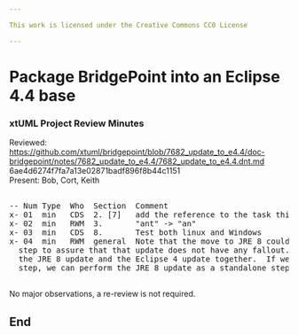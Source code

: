 ```yaml
---

This work is licensed under the Creative Commons CC0 License

---
```


# Package BridgePoint into an Eclipse 4.4 base
### xtUML Project Review Minutes

Reviewed:  https://github.com/xtuml/bridgepoint/blob/7682_update_to_e4.4/doc-bridgepoint/notes/7682_update_to_e4.4/7682_update_to_e4.4.dnt.md  6ae4d6274f7fa7a13e02871badf896f8b44c1151    
Present: Bob, Cort, Keith   

<pre>

-- Num Type  Who  Section  Comment
x- 01  min   CDS  2. [7]   add the reference to the task this refers to   
x- 02  min   RWM  3.       "ant" -> "an"
x- 03  min   CDS  8.       Test both linux and Windows
x- 04  min   RWM  general  Note that the move to JRE 8 could be done as a standalone 
  step to assure that that update does not have any fallout.  We are choosing to perform 
  the JRE 8 update and the Eclipse 4 update together.  If we have problems in the next 
  step, we can perform the JRE 8 update as a standalone step.

</pre>
   
No major observations, a re-review is not required.

End
---
